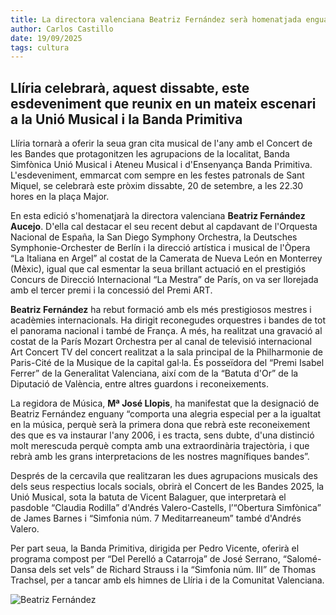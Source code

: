 ```yaml
---
title: La directora valenciana Beatriz Fernández serà homenatjada enguany en el Concert de les Bandes
author: Carlos Castillo
date: 19/09/2025
tags: cultura
---
```


## Llíria celebrarà, aquest dissabte, este esdeveniment que reunix en un mateix escenari a la Unió Musical i la Banda Primitiva


Llíria tornarà a oferir la seua gran cita musical de l'any amb el Concert de les Bandes que protagonitzen les agrupacions de la localitat, Banda Simfònica Unió Musical i Ateneu Musical i d'Ensenyança Banda Primitiva. L'esdeveniment, emmarcat com sempre en les festes patronals de Sant Miquel, se celebrarà este pròxim dissabte, 20 de setembre, a les 22.30 hores en la plaça Major.

En esta edició s'homenatjarà la directora valenciana **Beatriz Fernández Aucejo**. D'ella cal destacar el seu recent debut al capdavant de l'Orquesta Nacional de España, la San Diego Symphony Orchestra, la Deutsches Symphonie-Orchester de Berlín i la direcció artística i musical de l'Òpera “La Italiana en Argel” al costat de la Camerata de Nueva León en Monterrey (Mèxic), igual que cal esmentar la seua brillant actuació en el prestigiós Concurs de Direcció Internacional “La Mestra” de París, on va ser llorejada amb el tercer premi i la concessió del Premi ART.

**Beatriz Fernández** ha rebut formació amb els més prestigiosos mestres i acadèmies internacionals. Ha dirigit reconegudes orquestres i bandes de tot el panorama nacional i també de França. A més, ha realitzat una gravació al costat de la París Mozart Orchestra per al canal de televisió internacional Art Concert TV del concert realitzat a la sala principal de la Philharmonie de Paris-Cité de la Musique de la capital gal·la. És posseïdora del “Premi Isabel Ferrer” de la Generalitat Valenciana, així com de la “Batuta d'Or” de la Diputació de València, entre altres guardons i reconeixements.

La regidora de Música, **Mª José Llopis**, ha manifestat que la designació de Beatriz Fernández enguany “comporta una alegria especial per a la igualtat en la música, perquè serà la primera dona que rebrà este reconeixement des que es va instaurar l'any 2006, i es tracta, sens dubte, d'una distinció molt merescuda perquè compta amb una extraordinària trajectòria, i que rebrà amb les grans interpretacions de les nostres magnífiques bandes”.

Després de la cercavila que realitzaran les dues agrupacions musicals des dels seus respectius locals socials, obrirà el Concert de les Bandes 2025, la Unió Musical, sota la batuta de Vicent Balaguer, que interpretarà el pasdoble “Claudia Rodilla” d'Andrés Valero-Castells, l’“Obertura Simfònica” de James Barnes i “Simfonia núm. 7 Meditarreaneum” també d'Andrés Valero.

Per part seua, la Banda Primitiva, dirigida per Pedro Vicente, oferirà el programa compost per “Del Perelló a Catarroja” de José Serrano, “Salomé-Dansa dels set vels” de Richard Strauss i la “Simfonia núm. III” de Thomas Trachsel, per a tancar amb els himnes de Llíria i de la Comunitat Valenciana.

![ Beatriz Fernández ](/assets/continguts/recursos/20250919-BeatrizFernández.jpg "Beatriz Fernández")


